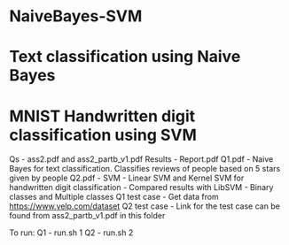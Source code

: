 # NaiveBayes-SVM
# Text classification using Naive Bayes
# MNIST Handwritten digit classification using SVM

Qs - ass2.pdf and ass2_partb_v1.pdf
Results - Report.pdf
Q1.pdf - Naive Bayes for text classification. Classifies reviews of people based on 5 stars given by people
Q2.pdf - SVM - Linear SVM and Kernel SVM for handwritten digit classification - Compared results with LibSVM - Binary classes and Multiple classes
Q1 test case - Get data from https://www.yelp.com/dataset
Q2 test case - Link for the test case can be found from ass2_partb_v1.pdf in this folder

To run:
  Q1 - run.sh 1 <trainfile> <testfile> <q1-part-no>
  Q2 - run.sh 2 <trainfile> <testfile> <is-binClass-or-multClas> <q2-part-no>
